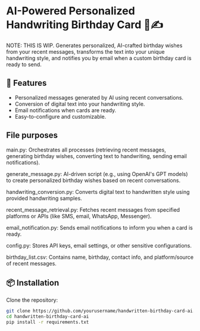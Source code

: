 # AI-Powered Personalized Handwriting Birthday Card 🎂✍️

NOTE: THIS IS WIP. Generates personalized, AI-crafted birthday wishes from your recent messages, transforms the text into your unique handwriting style, and notifies you by email when a custom birthday card is ready to send.

## 🌟 Features
- Personalized messages generated by AI using recent conversations.
- Conversion of digital text into your handwriting style.
- Email notifications when cards are ready.
- Easy-to-configure and customizable.

## File purposes
main.py: Orchestrates all processes (retrieving recent messages, generating birthday wishes, converting text to handwriting, sending email notifications).

generate_message.py: AI-driven script (e.g., using OpenAI's GPT models) to create personalized birthday wishes based on recent conversations.

handwriting_conversion.py: Converts digital text to handwritten style using provided handwriting samples.

recent_message_retrieval.py: Fetches recent messages from specified platforms or APIs (like SMS, email, WhatsApp, Messenger).

email_notification.py: Sends email notifications to inform you when a card is ready.

config.py: Stores API keys, email settings, or other sensitive configurations.

birthday_list.csv: Contains name, birthday, contact info, and platform/source of recent messages.

## 📦 Installation

Clone the repository:

```bash
git clone https://github.com/yourusername/handwritten-birthday-card-ai.git
cd handwritten-birthday-card-ai
pip install -r requirements.txt
